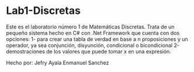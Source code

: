 # Lab1-Discretas
Este es el laboratorio número 1 de Matemáticas Discretas. Trata de un pequeño sistema hecho en C# con .Net Framework que cuenta con dos
opciones:
1- para crear una tabla de verdad en base a n proposiciones y un operador, ya sea conjunción, disyunción, condicional o bicondicional
2- demostraciones de los valores que puede tomar x en una expresión.

Hecho por: Jefry Ayala
           Enmanuel Sanchez
